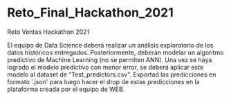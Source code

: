 # Reto_Final_Hackathon_2021

Reto Ventas Hackathon 2021

El equipo de Data Science deberá realizar un análisis exploratorio de los datos históricos entregados. Posteriormente, deberán modelar un algoritmo predictivo de Machine Learning (no se permiten ANN). Una vez se haya logrado el modelo predictivo con menor error, se deberá aplicar este modelo al dataset de "Test_predictors.csv". Exportad las predicciones en formato '.json' para luego hacer el drop de estas predicciones en la plataforma creada por el equipo de WEB.
